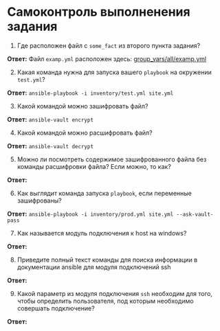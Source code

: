 # Самоконтроль выполненения задания

1. Где расположен файл с `some_fact` из второго пункта задания?

**Ответ:** Файл ` examp.yml ` расположен здесь: [group_vars/all/examp.yml](/group_vars/all/examp.yml)

2. Какая команда нужна для запуска вашего `playbook` на окружении `test.yml`?

**Ответ:** ` ansible-playbook -i inventory/test.yml site.yml `

3. Какой командой можно зашифровать файл?

**Ответ:** ` ansible-vault encrypt `

4. Какой командой можно расшифровать файл?

**Ответ:** ` ansible-vault decrypt  `

5. Можно ли посмотреть содержимое зашифрованного файла без команды расшифровки файла? Если можно, то как?

**Ответ:**

6. Как выглядит команда запуска `playbook`, если переменные зашифрованы?

**Ответ:** ` ansible-playbook -i inventory/prod.yml site.yml --ask-vault-pass `

7. Как называется модуль подключения к host на windows?

**Ответ:**

8. Приведите полный текст команды для поиска информации в документации ansible для модуля подключений ssh

**Ответ:**

9. Какой параметр из модуля подключения `ssh` необходим для того, чтобы определить пользователя, под которым необходимо совершать подключение?

**Ответ:**
